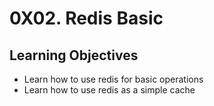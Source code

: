 # 0X02. Redis Basic
## Learning Objectives
* Learn how to use redis for basic operations
* Learn how to use redis as a simple cache
